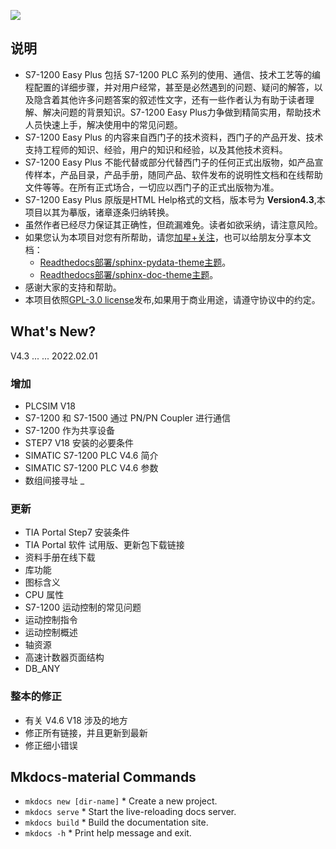 ![](https://assets.new.siemens.com/siemens/assets/api/uuid:949810fa4b3b04bf5027400fa6bb8e0b83b51c03/quality:high/width:1125/crop:0:0,2265625:0,9978142076502732:0,501953125/digital-layer-basic-controller.jpg)

## 说明

- S7-1200 Easy Plus 包括 S7-1200 PLC 系列的使用、通信、技术工艺等的编程配置的详细步骤，并对用户经常，甚至是必然遇到的问题、疑问的解答，以及隐含着其他许多问题答案的叙述性文字，还有一些作者认为有助于读者理解、解决问题的背景知识。S7-1200 Easy Plus力争做到精简实用，帮助技术人员快速上手，解决使用中的常见问题。
- S7-1200 Easy Plus 的内容来自西门子的技术资料，西门子的产品开发、技术支持工程师的知识、经验，用户的知识和经验，以及其他技术资料。
- S7-1200 Easy Plus 不能代替或部分代替西门子的任何正式出版物，如产品宣传样本，产品目录，产品手册，随同产品、软件发布的说明性文档和在线帮助文件等等。在所有正式场合，一切应以西门子的正式出版物为准。
- S7-1200 Easy Plus 原版是HTML Help格式的文档，版本号为 **Version4.3**,本项目以其为摹版，诸章逐条归纳转换。
- 虽然作者已经尽力保证其正确性，但疏漏难免。读者如欲采纳，请注意风险。
- 如果您认为本项目对您有所帮助，请您[加星+关注](https://github.com/lybhb8/S7-1200EasyPlus/tree/main "本项目github仓库")，也可以给朋友分享本文档：
    - [Readthedocs部署/sphinx-pydata-theme主题](https://s7-1200plc-easyplus.readthedocs.io/zh-cn/pydata/index.html)。
    - [Readthedocs部署/sphinx-doc-theme主题](https://s7-1200plc-easyplus.readthedocs.io/zh-cn/sphinx-doc/index.html)。
- 感谢大家的支持和帮助。
- 本项目依照[GPL-3.0 license](https://github.com/lybhb8/S7-1200EasyPlus?tab=GPL-3.0-1-ov-file#)发布,如果用于商业用途，请遵守协议中的约定。

## What's New?

V4.3 ... ... 2022.02.01

### 增加

* PLCSIM V18
* S7-1200 和 S7-1500 通过 PN/PN Coupler 进行通信
* S7-1200 作为共享设备
* STEP7 V18 安装的必要条件
* SIMATIC S7-1200 PLC V4.6 简介
* SIMATIC S7-1200 PLC V4.6 参数
* 数组间接寻址 _

### 更新

* TIA Portal Step7 安装条件
* TIA Portal 软件 试用版、更新包下载链接
* 资料手册在线下载
* 库功能
* 图标含义
* CPU 属性
* S7-1200 运动控制的常见问题
* 运动控制指令
* 运动控制概述
* 轴资源
* 高速计数器页面结构
* DB_ANY

### 整本的修正

* 有关 V4.6 V18 涉及的地方
* 修正所有链接，并且更新到最新
* 修正细小错误

## Mkdocs-material Commands

* `mkdocs new [dir-name]` * Create a new project.
* `mkdocs serve` * Start the live-reloading docs server.
* `mkdocs build` * Build the documentation site.
* `mkdocs -h` * Print help message and exit.
